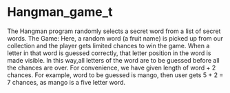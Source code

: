 # Hangman_game_t
The Hangman program randomly selects a secret word from a list of secret words.
The Game: Here, a random word (a fruit name) is picked up from our collection and the player gets limited chances to win the game.
 When a letter in that word is guessed correctly, that letter position in the word is made visible. In this way,all letters of the word are to be guessed before all the chances are over.
 For convenience, we have given length of word + 2 chances. For example, word to be guessed is mango, then user gets 5 + 2 = 7 chances, as mango is a five letter word.
